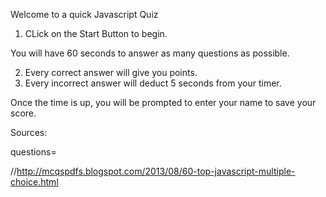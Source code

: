 
Welcome to a quick Javascript Quiz

1. CLick on the Start Button to begin.

You will have 60 seconds to answer as many questions as possible.

2. Every correct answer will give you points.
3. Every incorrect answer will deduct 5 seconds from your timer.

Once the time is up, you will be prompted to enter your name to save your score.


Sources:

questions=

//http://mcqspdfs.blogspot.com/2013/08/60-top-javascript-multiple-choice.html


